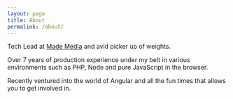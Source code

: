 ```yaml
---
layout: page
title: About
permalink: /about/
---
```


Tech Lead at [Made Media](http://www.mademedia.co.uk) and avid picker up of weights.

Over 7 years of production experience under my belt in various environments such as PHP, Node and pure JavaScript in the browser.

Recently ventured into the world of Angular and all the fun times that allows you to get involved in.
